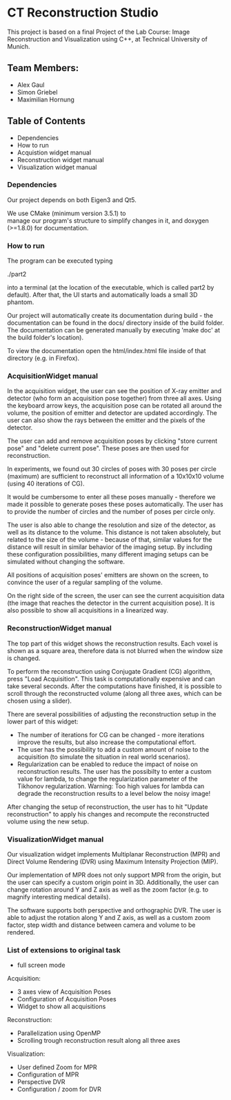 # CT Reconstruction Studio

This project is based on a final Project of the Lab Course: Image Reconstruction and Visualization using C++,
at Technical University of Munich.

## Team Members:
 - Alex Gaul
 - Simon Griebel
 - Maximilian Hornung

## Table of Contents

- Dependencies
- How to run
- Acquistion widget manual
- Reconstruction widget manual
- Visualization widget manual

### Dependencies

Our project depends on both Eigen3 and 
Qt5. 

We use CMake (minimum version 3.5.1) to  
manage our program's structure to simplify changes 
in it, and
 doxygen (>=1.8.0) for documentation.

### How to run

The program can be executed typing

./part2

into a terminal (at the location of the executable, which is
called part2 by default). After that, the UI starts and automatically loads a small 3D phantom.

Our project will automatically create its documentation 
during build - the documentation can be found in the 
docs/ directory inside of the build folder.
The documentation can be generated manually by 
executing 'make doc' at the build folder's location).

To view the documentation open the html/index.html file inside 
of that directory (e.g. in Firefox).

### AcquisitionWidget manual

In the acquisition widget, the user can see the position of 
X-ray emitter and detector (who form an 
acquisition pose together) from three all axes.
Using the keyboard arrow keys, the acquisition pose can be rotated 
all around the volume, the position of emitter and detector are 
updated accordingly. The user can also show the rays between 
the emitter and the pixels of the detector.

The user can add and remove acquisition poses by clicking "store current pose" and "delete current pose". These poses are then used for 
reconstruction.

In experiments, we found out 30 circles of poses with 30 poses per 
circle (maximum) are sufficient to reconstruct all information 
of a 10x10x10 volume (using 40 iterations of CG).

It would be cumbersome to enter all these poses manually - therefore
we made it possible to generate poses these poses automatically. The 
user has to provide the number of circles and the number of poses 
per circle only.

The user is also able to change the resolution and size of the 
detector, as well as its distance to the volume. This distance 
is not taken absolutely, but related to the size of the volume - 
because of that, similar values for the distance will result in 
similar behavior of the imaging setup.
By including these configuration possibilities,
many different imaging setups can be simulated without
changing the software.

All positions of acquisition poses' emitters are shown on the screen,
to convince the user of a regular sampling of the volume.

On the right side of the screen, the user can see the current acquisition
data (the image that reaches the detector in the current acquisition 
pose). It is also possible to show all acquisitions in a 
linearized way.

### ReconstructionWidget manual

The top part of this widget shows the reconstruction results. 
Each voxel is shown as a square area, therefore data is not blurred
when the window size is changed.

To perform the reconstruction using Conjugate Gradient (CG) algorithm, 
press "Load Acquisition". 
This task is computationally expensive and can take several
seconds. After the computations have finished, it is possible
to scroll through the reconstructed volume (along all three 
axes, which can be chosen using a slider).

There are several possibilities of adjusting the reconstruction
setup in the lower part of this widget:

- The number of iterations for CG can be changed - more iterations
improve the results, but also increase the computational effort. 
- The user has the possibility to add a custom amount of noise to the
acquisition (to simulate the situation in real world scenarios).
- Regularization can be enabled to reduce the impact of noise on 
reconstruction results. The user has the possibilty to enter a 
custom value for lambda, to change the 
regularization parameter of the Tikhonov regularization.
Warning: Too high values for lambda can degrade the reconstruction 
results to a level below the noisy image!

After changing the setup of reconstruction, the user has to hit 
"Update reconstruction" to apply his changes and recompute the 
reconstructed volume using the new setup. 

### VisualizationWidget manual

Our visualization widget implements Multiplanar Reconstruction (MPR)
and Direct Volume Rendering (DVR) using Maximum Intensity Projection
(MIP). 

Our implementation of MPR does not only support MPR from the
origin, but the user can specify a custom origin point in 3D.
Additionally, the user can change rotation around Y and Z axis as 
well as the zoom factor (e.g. to magnify interesting medical 
details).

The software supports both perspective and orthographic DVR.
The user is able to adjust the rotation along Y and Z axis, 
as well as a custom zoom factor, step width and distance between
camera and volume to be rendered.

### List of extensions to original task

- full screen mode

Acquisition: 
- 3 axes view of Acquisition Poses
- Configuration of Acquisition Poses
- Widget to show all acquisitions

Reconstruction:
- Parallelization using OpenMP
- Scrolling trough reconstruction result along all three axes

Visualization:
- User defined Zoom for MPR
- Configuration of MPR
- Perspective DVR
- Configuration / zoom for DVR
